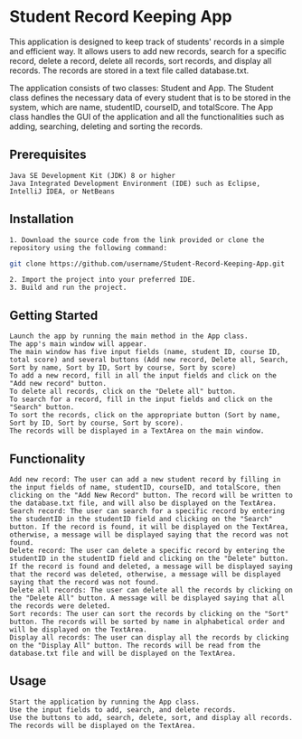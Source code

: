 # Student Record Keeping App

This application is designed to keep track of students' records in a simple and efficient way. It allows users to add new records, search for a specific record, delete a record, delete all records, sort records, and display all records. The records are stored in a text file called database.txt.

The application consists of two classes: Student and App. The Student class defines the necessary data of every student that is to be stored in the system, which are name, studentID, courseID, and totalScore. The App class handles the GUI of the application and all the functionalities such as adding, searching, deleting and sorting the records.

## Prerequisites

    Java SE Development Kit (JDK) 8 or higher
    Java Integrated Development Environment (IDE) such as Eclipse, IntelliJ IDEA, or NetBeans

## Installation

    1. Download the source code from the link provided or clone the repository using the following command:

```bash
git clone https://github.com/username/Student-Record-Keeping-App.git
```

    2. Import the project into your preferred IDE.
    3. Build and run the project.

## Getting Started

    Launch the app by running the main method in the App class.
    The app's main window will appear.
    The main window has five input fields (name, student ID, course ID, total score) and several buttons (Add new record, Delete all, Search, Sort by name, Sort by ID, Sort by course, Sort by score)
    To add a new record, fill in all the input fields and click on the "Add new record" button.
    To delete all records, click on the "Delete all" button.
    To search for a record, fill in the input fields and click on the "Search" button.
    To sort the records, click on the appropriate button (Sort by name, Sort by ID, Sort by course, Sort by score).
    The records will be displayed in a TextArea on the main window.

## Functionality

    Add new record: The user can add a new student record by filling in the input fields of name, studentID, courseID, and totalScore, then clicking on the "Add New Record" button. The record will be written to the database.txt file, and will also be displayed on the TextArea.
    Search record: The user can search for a specific record by entering the studentID in the studentID field and clicking on the "Search" button. If the record is found, it will be displayed on the TextArea, otherwise, a message will be displayed saying that the record was not found.
    Delete record: The user can delete a specific record by entering the studentID in the studentID field and clicking on the "Delete" button. If the record is found and deleted, a message will be displayed saying that the record was deleted, otherwise, a message will be displayed saying that the record was not found.
    Delete all records: The user can delete all the records by clicking on the "Delete All" button. A message will be displayed saying that all the records were deleted.
    Sort records: The user can sort the records by clicking on the "Sort" button. The records will be sorted by name in alphabetical order and will be displayed on the TextArea.
    Display all records: The user can display all the records by clicking on the "Display All" button. The records will be read from the database.txt file and will be displayed on the TextArea.

## Usage

    Start the application by running the App class.
    Use the input fields to add, search, and delete records.
    Use the buttons to add, search, delete, sort, and display all records.
    The records will be displayed on the TextArea.

